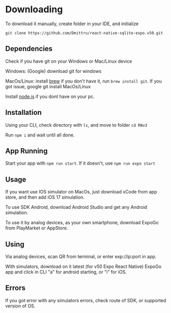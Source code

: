 # Downloading

To download it manually, create folder in your IDE, and initialize 
```
git clone https://github.com/Dmittru/react-native-sqlite-expo.v50.git
```

## Dependencies
Check if you have git on your Windows or Mac/Linux device

Windows: (Google) download git for windows

MacOs/Linux: install [brew](https://brew.sh/) if you don't have it, run ```brew install git```. If you got issue, google git install MacOs/Linux

Install [node.js](https://nodejs.org/en) if you dont have on your pc.

## Installation

Using your CLI, check directory with ```ls```, and move to folder ```cd RNv3```

Run ```npm i``` and wait until all done.

## App Running

Start your app with ```npm run start```. If it doesn't, use ```npm run expo start```

## Usage

If you want use IOS simulator on MacOs, just download xCode from app store, and then add iOS 17 simulation.

To use SDK Android, download Android Studio and get any Android simulation.

To use it by analog devices, as your own smartphone, download ExpoGo from PlayMarket or AppStore.

## Using

Via analog devices, scan QR from terminal, or enter exp://ip:port in app.

With simulators, download on it latest (for v50 Expo React Native) ExpoGo app and click in CLI "a" for android starting, or "i" for iOS.

## Errors
If you got error with any simulators errors, check route of SDK, or supported version of OS.
